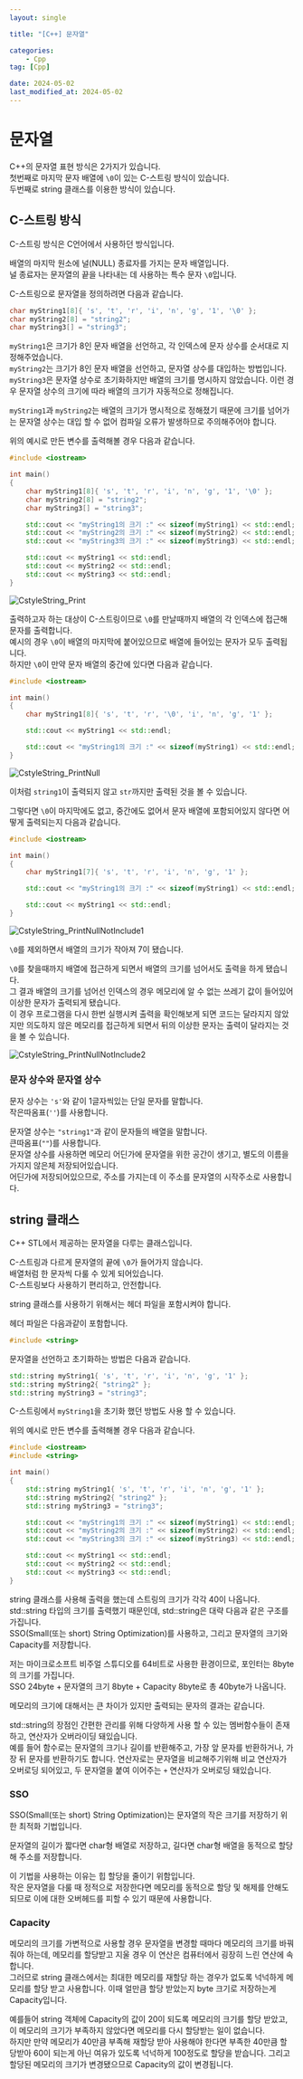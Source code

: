 ```yaml
---
layout: single

title: "[C++] 문자열"

categories:
    - Cpp
tag: [Cpp]

date: 2024-05-02
last_modified_at: 2024-05-02
---
```


# 문자열

C++의 문자열 표현 방식은 2가지가 있습니다.  
첫번째로 마지막 문자 배열에 `\0`이 있는 C-스트링 방식이 있습니다.  
두번째로 string 클래스를 이용한 방식이 있습니다.

## C-스트링 방식

C-스트링 방식은 C언어에서 사용하던 방식입니다.  

배열의 마지막 원소에 널(NULL) 종료자를 가지는 문자 배열입니다.  
널 종료자는 문자열의 끝을 나타내는 데 사용하는 특수 문자 `\0`입니다.

C-스트링으로 문자열을 정의하려면 다음과 같습니다.
```cpp
char myString1[8]{ 's', 't', 'r', 'i', 'n', 'g', '1', '\0' };
char myString2[8] = "string2";
char myString3[] = "string3";
```

`myString1`은 크기가 8인 문자 배열을 선언하고, 각 인덱스에 문자 상수를 순서대로 지정해주었습니다.  
`myString2`는 크기가 8인 문자 배열을 선언하고, 문자열 상수를 대입하는 방법입니다.  
`myString3`은 문자열 상수로 초기화하지만 배열의 크기를 명시하지 않았습니다. 이런 경우 문자열 상수의 크기에 따라 배열의 크기가 자동적으로 정해집니다.

`myString1`과 `myString2`는 배열의 크기가 명시적으로 정해졌기 때문에 크기를 넘어가는 문자열 상수는 대입 할 수 없어 컴파일 오류가 발생하므로 주의해주어야 합니다.

위의 예시로 만든 변수를 출력해볼 경우 다음과 같습니다.

```cpp
#include <iostream>

int main()
{
	char myString1[8]{ 's', 't', 'r', 'i', 'n', 'g', '1', '\0' };
	char myString2[8] = "string2";
	char myString3[] = "string3";

	std::cout << "myString1의 크기 :" << sizeof(myString1) << std::endl;
	std::cout << "myString2의 크기 :" << sizeof(myString2) << std::endl;
	std::cout << "myString3의 크기 :" << sizeof(myString3) << std::endl;

	std::cout << myString1 << std::endl;
	std::cout << myString2 << std::endl;
	std::cout << myString3 << std::endl;
}
```

![CstyleString_Print]({{site.url}}/images/cpp/cpp/2024-05-02-String/CstyleString_Print.png)

출력하고자 하는 대상이 C-스트링이므로 `\0`를 만날때까지 배열의 각 인덱스에 접근해 문자를 출력합니다.  
예시의 경우 `\0`이 배열의 마지막에 붙어있으므로 배열에 들어있는 문자가 모두 출력됩니다.  
하지만 `\0`이 만약 문자 배열의 중간에 있다면 다음과 같습니다.

```cpp
#include <iostream>

int main()
{
	char myString1[8]{ 's', 't', 'r', '\0', 'i', 'n', 'g', '1' };

	std::cout << myString1 << std::endl;

	std::cout << "myString1의 크기 :" << sizeof(myString1) << std::endl;
}
```

![CstyleString_PrintNull]({{site.url}}/images/cpp/cpp/2024-05-02-String/CstyleString_PrintNull.png)

이처럼 `string1`이 출력되지 않고 `str`까지만 출력된 것을 볼 수 있습니다.

그렇다면 `\0`이 마지막에도 없고, 중간에도 없어서 문자 배열에 포함되어있지 않다면 어떻게 출력되는지 다음과 같습니다.

```cpp
#include <iostream>

int main()
{
	char myString1[7]{ 's', 't', 'r', 'i', 'n', 'g', '1' };

	std::cout << "myString1의 크기 :" << sizeof(myString1) << std::endl;

	std::cout << myString1 << std::endl;
}
```

![CstyleString_PrintNullNotInclude1]({{site.url}}/images/cpp/cpp/2024-05-02-String/CstyleString_PrintNullNotInclude1.png)

`\0`를 제외하면서 배열의 크기가 작아져 7이 됐습니다.

`\0`를 찾을때까지 배열에 접근하게 되면서 배열의 크기를 넘어서도 출력을 하게 됐습니다.  
그 결과 배열의 크기를 넘어선 인덱스의 경우 메모리에 알 수 없는 쓰레기 값이 들어있어 이상한 문자가 출력되게 됐습니다.  
이 경우 프로그램을 다시 한번 실행시켜 출력을 확인해보게 되면 코드는 달라지지 않았지만 의도하지 않은 메모리를 접근하게 되면서 뒤의 이상한 문자는 출력이 달라지는 것을 볼 수 있습니다.

![CstyleString_PrintNullNotInclude2]({{site.url}}/images/cpp/cpp/2024-05-02-String/CstyleString_PrintNullNotInclude2.png)

### 문자 상수와 문자열 상수

문자 상수는 `'s'`와 같이 1글자씩있는 단일 문자를 말합니다.  
작은따옴표(`''`)를 사용합니다.

문자열 상수는 `"string1"`과 같이 문자들의 배열을 말합니다.  
큰따옴표(`""`)를 사용합니다.  
문자열 상수를 사용하면 메모리 어딘가에 문자열을 위한 공간이 생기고, 별도의 이름을 가지지 않은체 저장되어있습니다.  
어딘가에 저장되어있으므로, 주소를 가지는데 이 주소를 문자열의 시작주소로 사용합니다.

## string 클래스

C++ STL에서 제공하는 문자열을 다루는 클래스입니다.  

C-스트링과 다르게 문자열의 끝에 `\0`가 들어가지 않습니다.  
배열처럼 한 문자씩 다룰 수 있게 되어있습니다.  
C-스트링보다 사용하기 편리하고, 안전합니다.

string 클래스를 사용하기 위해서는 헤더 파일을 포함시켜야 합니다.  

헤더 파일은 다음과같이 포함합니다.

```cpp
#include <string>
```

문자열을 선언하고 초기화하는 방법은 다음과 같습니다.

```cpp
std::string myString1{ 's', 't', 'r', 'i', 'n', 'g', '1' };
std::string myString2{ "string2" };
std::string myString3 = "string3";
```
C-스트링에서 `myString1`을 초기화 했던 방법도 사용 할 수 있습니다.

위의 예시로 만든 변수를 출력해볼 경우 다음과 같습니다.

```cpp
#include <iostream>
#include <string>

int main()
{
	std::string myString1{ 's', 't', 'r', 'i', 'n', 'g', '1' };
	std::string myString2{ "string2" };
	std::string myString3 = "string3";

	std::cout << "myString1의 크기 :" << sizeof(myString1) << std::endl;
	std::cout << "myString2의 크기 :" << sizeof(myString2) << std::endl;
	std::cout << "myString3의 크기 :" << sizeof(myString3) << std::endl;

	std::cout << myString1 << std::endl;
	std::cout << myString2 << std::endl;
	std::cout << myString3 << std::endl;
}
```

string 클래스를 사용해 출력을 했는데 스트링의 크기가 각각 40이 나옵니다.  
std::string 타입의 크기를 출력했기 때문인데, std::string은 대략 다음과 같은 구조를 가집니다.  
SSO(Small(또는 short) String Optimization)를 사용하고, 그리고 문자열의 크기와 Capacity를 저장합니다.

저는 마이크로소프트 비주얼 스튜디오를 64비트로 사용한 환경이므로, 포인터는 8byte의 크기를 가집니다.  
SSO 24byte + 문자열의 크기 8byte + Capacity 8byte로 총 40byte가 나옵니다.

메모리의 크기에 대해서는 큰 차이가 있지만 출력되는 문자의 결과는 같습니다.

std::string의 장점인 간편한 관리를 위해 다양하게 사용 할 수 있는 멤버함수들이 존재하고, 연산자가 오버라이딩 돼있습니다.  
예를 들어 함수로는 문자열의 크기나 길이를 반환해주고, 가장 앞 문자를 반환하거나, 가장 뒤 문자를 반환하기도 합니다. 연산자로는 문자열을 비교해주기위해 비교 연산자가 오버로딩 되어있고, 두 문자열을 붙여 이어주는 `+` 연산자가 오버로딩 돼있습니다.

### SSO

SSO(Small(또는 short) String Optimization)는 문자열의 작은 크기를 저장하기 위한 최적화 기법입니다. 

문자열의 길이가 짧다면 char형 배열로 저장하고, 길다면 char형 배열을 동적으로 할당해 주소를 저장합니다.

이 기법을 사용하는 이유는 힙 할당을 줄이기 위함입니다.  
작은 문자열을 다룰 때 정적으로 저장한다면 메모리를 동적으로 할당 및 해제를 안해도 되므로 이에 대한 오버헤드를 피할 수 있기 때문에 사용합니다.

### Capacity

메모리의 크기를 가변적으로 사용할 경우 문자열을 변경할 때마다 메모리의 크기를 바꿔줘야 하는데, 메모리를 할당받고 지울 경우 이 연산은 컴퓨터에서 굉장히 느린 연산에 속합니다.  
그러므로 string 클래스에서는 최대한 메모리를 재할당 하는 경우가 없도록 넉넉하게 메모리를 할당 받고 사용합니다.
이때 얼만큼 할당 받았는지 byte 크기로 저장하는게 Capacity입니다.

예를들어 string 객체에 Capacity의 값이 20이 되도록 메모리의 크기를 할당 받았고, 이 메모리의 크기가 부족하지 않았다면 메모리를 다시 할당받는 일이 없습니다.  
하지만 만약 메모리가 40만큼 부족해 재할당 받아 사용해야 한다면 부족한 40만큼 할당받아 60이 되는게 아닌 여유가 있도록 넉넉하게 100정도로 할당을 받습니다. 그리고 할당된 메모리의 크기가 변경됐으므로 Capacity의 값이 변경됩니다.